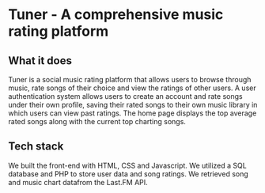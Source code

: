 # Tuner - A comprehensive music rating platform

## What it does
Tuner is a social music rating platform that allows users to browse through music, rate songs of their choice and view the ratings of other users. A user authentication system allows users to create an account and rate songs under their own profile, saving their rated songs to their own music library in which users can view past ratings. The home page displays the top average rated songs along with the current top charting songs. 

## Tech stack
We built the front-end with HTML, CSS and Javascript. We utilized a SQL database and PHP to store user data and song ratings. We retrieved song and music chart datafrom the Last.FM API.
